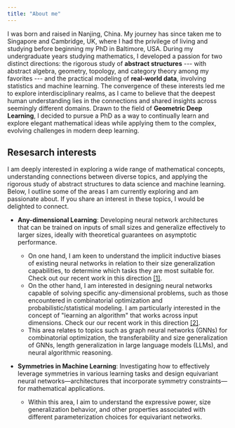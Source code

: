 ```yaml
---
title: "About me"
---
```

I was born and raised in Nanjing, China. My journey has since taken me to Singapore and Cambridge, UK, where I had the privilege of living and studying before beginning my PhD in Baltimore, USA. During my undergraduate years studying mathematics, I developed a passion for two distinct directions: the rigorous study of **abstract structures** --- with abstract algebra, geometry, topology, and category theory among my favorites --- and the practical modeling of **real-world data**, involving statistics and machine learning. The convergence of these interests led me to explore interdisciplinary realms, as I came to believe that the deepest human understanding lies in the connections and shared insights across seemingly different domains. Drawn to the field of **Geometric Deep Learning**, I decided to pursue a PhD as a way to continually learn and explore elegant mathematical ideas while applying them to the complex, evolving challenges in modern deep learning.
<!-- In my fourth year at Cambridge, I was introduced to the field of **Geometric Deep Learning** through [Prof. Michael Bronstein's illuminating talk](https://www.youtube.com/watch?v=w6Pw4MOzMuo). This area, precisely at the intersection of my interests, captivated me with its expansive mathematical theories and exciting applications propelling advancements in artificial intelligence. Intrigued by the possibilities it presented, I decided to pursue a PhD to delve deeper into this area. I was very fortunate to have joined Soledad's group at JHU, and I am now relishing every moment of my time here! -->

## Resesarch interests
<!-- Here, I outline some of the topics I am currently exploring and feel passionately about. If you share an interest in these areas, we should chat!

* Imposing symmetries in Neural Networks (equivariance in neural networks).
* Expressivity and universality of Graph Neural Networks and Equivariant Neural Networks.
* Algorithmic alignment with GNN.
* Applying Category Theory to build novel Neural Networks (Categorical Deep Learning) -->

I am deeply interested in exploring a wide range of mathematical concepts, understanding connections between diverse topics, and applying the rigorous study of abstract structures to data science and machine learning. Below, I outline some of the areas I am currently exploring and am passionate about. If you share an interest in these topics, I would be delighted to connect.

* **Any-dimensional Learning**: Developing neural network architectures that can be trained on inputs of small sizes and generalize effectively to larger sizes, ideally with theoretical guarantees on asymptotic performance. 
    * On one hand, I am keen to understand the implicit inductive biases of existing neural networks in relation to their size generalization capabilities, to determine which tasks they are most suitable for. Check out our recent work in this direction [[1]](https://arxiv.org/abs/2505.23599). 
    * On the other hand, I am interested in designing neural networks capable of solving specific any-dimensional problems, such as those encountered in combinatorial optimization and probabilistic/statistical modeling. I am particularly interested in the concept of "learning an algorithm" that works across input dimensions. Check our our recent work in this direction [[2]](https://arxiv.org/abs/2505.12528).
    * This area relates to topics such as graph neural networks (GNNs) for combinatorial optimization, the transferability and size generalization of GNNs, length generalization in large language models (LLMs), and neural algorithmic reasoning.

* **Symmetries in Machine Learning**: Investigating how to effectively leverage symmetries in various learning tasks and design equivariant neural networks—architectures that incorporate symmetry constraints—for mathematical applications.
    * Within this area, I aim to understand the expressive power, size generalization behavior, and other properties associated with different parameterization choices for equivariant networks.